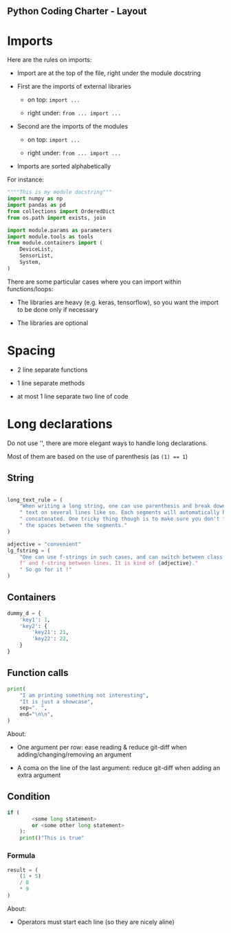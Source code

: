 Python Coding Charter - Layout
---


# Imports

Here are the rules on imports:

- Import are at the top of the file, right under the module docstring

- First are the imports of external libraries

    - on top: `import ...`
    
    - right under: `from ... import ...`
    
- Second are the imports of the modules

    - on top: `import ...`
    
    - right under: `from ... import ...`

- Imports are sorted alphabetically

For instance:

```python
""""This is my module docstring"""
import numpy as np
import pandas as pd
from collections import OrderedDict
from os.path import exists, join

import module.params as parameters
import module.tools as tools
from module.containers import (
    DeviceList,
    SensorList,
    System,
)
```

There are some particular cases where you can import within functions/loops:
 
- The libraries are heavy (e.g. keras, tensorflow), so you want the import to be done only if necessary

- The libraries are optional




# Spacing

- 2 line separate functions

- 1 line separate methods

- at most 1 line separate two line of code



# Long declarations


Do not use '\', there are more elegant ways to handle long declarations.

Most of them are based on the use of parenthesis (as `(1) == 1`)


## String

```python

long_text_rule = (
    "When writing a long string, one can use parenthesis and break down the"
    " text on several lines like so. Each segments will automatically be"
    " concatenated. One tricky thing though is to make sure you don't forget"
    " the spaces between the segments."
)

adjective = "convenient"
lg_fstring = (
    "One can use f-strings in such cases, and can switch between class string"
    f" and f-string between lines. It is kind of {adjective}."
    " So go for it !"
)
```


## Containers

```python
dummy_d = {
    'key1': 1,
    'key2': {
        'key21': 21,
        'key22': 22,
    }
}
```


## Function calls



```python
print(
    "I am printing something not interesting",
    "It is just a showcase",
    sep=". ",
    end="\n\n",
)
```

About:

- One argument per row: ease reading & reduce git-diff when adding/changing/removing an argument

- A coma on the line of the last argument: reduce git-diff when adding an extra argument


## Condition

```python
if (
        <some long statement>
        or <some other long statement>
    ):
    print()"This is true"

```

### Formula

```python
result = (
    (1 + 5)
    / 8
    * 9
)
```

About:

- Operators must start each line (so they are nicely aline)
